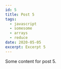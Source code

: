 ```yaml
---
id: 5
title: Post 5
tags:
  - javascript
  - somesome
  - arrays
  - reduce
date: 2020-05-05
excerpt: Excerpt 5
---
```


Some content for post 5.
